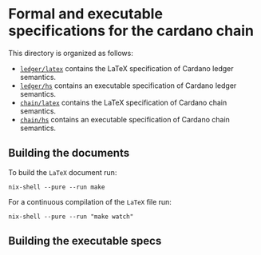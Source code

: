 # Formal and executable specifications for the cardano chain

This directory is organized as follows:

- [`ledger/latex`](ledger/latex) contains the LaTeX specification of Cardano
  ledger semantics.
- [`ledger/hs`](ledger/hs) contains an executable specification of Cardano
  ledger semantics.
- [`chain/latex`](chain/latex) contains the LaTeX specification of Cardano
  chain semantics.
- [`chain/hs`](chain/hs) contains an executable specification of Cardano chain
  semantics.

## Building the documents

To build the `LaTeX` document run:

```shell
nix-shell --pure --run make
```

For a continuous compilation of the `LaTeX` file run:

```shell
nix-shell --pure --run "make watch"
```

## Building the executable specs
